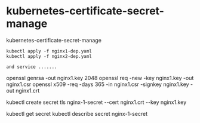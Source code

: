 # kubernetes-certificate-secret-manage
kubernetes-certificate-secret-manage

~~~
kubectl apply -f nginx1-dep.yaml
kubectl apply -f nginx2-dep.yaml

and service .......
~~~

openssl genrsa  -out nginx1.key 2048
openssl req -new -key nginx1.key -out nginx1.csr
openssl x509 -req -days 365 -in nginx1.csr -signkey nginx1.key -out nginx1.crt

 kubectl create secret tls nginx-1-secret --cert nginx1.crt --key nginx1.key
 
 kubectl get secret
 kubectl describe  secret nginx-1-secret
